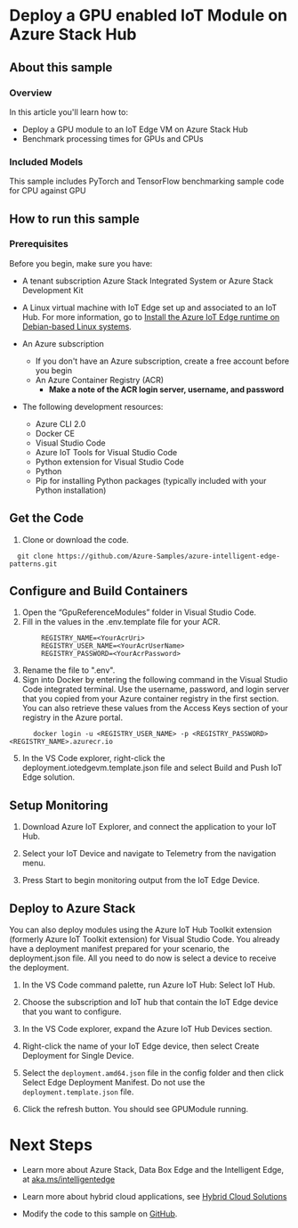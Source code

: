 # Deploy a GPU enabled IoT Module on Azure Stack Hub
## About this sample
### Overview
In this article you'll learn how to:
  - Deploy a GPU module to an IoT Edge VM on Azure Stack Hub
  - Benchmark processing times for GPUs and CPUs

### Included Models
This sample includes PyTorch and TensorFlow benchmarking sample code for CPU against GPU

## How to run this sample
### Prerequisites
Before you begin, make sure you have:
  - A tenant subscription Azure Stack Integrated System or Azure Stack Development Kit
  - A Linux virtual machine with IoT Edge set up and associated to an IoT Hub. For more information, go to [Install the Azure IoT Edge runtime on Debian-based Linux systems](https://docs.microsoft.com/en-us/azure/iot-edge/how-to-install-iot-edge-linux).

  - An Azure subscription
      - If you don't have an Azure subscription, create a free account
        before you begin
      - An Azure Container Registry (ACR)
          - **Make a note of the ACR login server, username, and
            password**

  - The following development resources:
      - Azure CLI 2.0   
      - Docker CE 
      - Visual Studio Code  
      - Azure IoT Tools for Visual Studio Code    
      - Python extension for Visual Studio Code    
      - Python    
      - Pip for installing Python packages (typically included with your
        Python installation)

## Get the Code

1.  Clone or download the code.
```
  git clone https://github.com/Azure-Samples/azure-intelligent-edge-patterns.git
```
## Configure and Build Containers
1.  Open the “GpuReferenceModules” folder in Visual Studio Code.
2.  Fill in the values in the .env.template file for your ACR.
```
        REGISTRY_NAME=<YourAcrUri>
        REGISTRY_USER_NAME=<YourAcrUserName>
        REGISTRY_PASSWORD=<YourAcrPassword>
```
3.  Rename the file to ".env".
4.  Sign into Docker by entering the following command in the Visual
    Studio Code integrated terminal. Use the username, password, and login
    server that you copied from your Azure container registry in the
    first section. You can also retrieve these values from the Access
    Keys section of your registry in the Azure portal.  
```
      docker login -u <REGISTRY_USER_NAME> -p <REGISTRY_PASSWORD> <REGISTRY_NAME>.azurecr.io
```
5.  In the VS Code explorer, right-click the deployment.iotedgevm.template.json
    file and select Build and Push IoT Edge solution.

## Setup Monitoring 

1.  Download Azure IoT Explorer, and connect the application to your IoT Hub.

2.  Select your IoT Device and navigate to Telemetry from the navigation menu.

3. Press Start to begin monitoring output from the IoT Edge Device.

## Deploy to Azure Stack

You can also deploy modules using the Azure IoT Hub Toolkit extension
(formerly Azure IoT Toolkit extension) for Visual Studio Code. You
already have a deployment manifest prepared for your scenario, the
deployment.json file. All you need to do now is select a device to
receive the deployment.

1.  In the VS Code command palette, run Azure IoT Hub: Select IoT Hub.

2.  Choose the subscription and IoT hub that contain the IoT Edge device
    that you want to configure.

3.  In the VS Code explorer, expand the Azure IoT Hub Devices section.

4.  Right-click the name of your IoT Edge device, then select Create
    Deployment for Single Device.

5.  Select the `deployment.amd64.json` file in the config folder and then click
    Select Edge Deployment Manifest. Do not use the
    `deployment.template.json` file.

6.  Click the refresh button. You should see GPUModule running.

# Next Steps

  - Learn more about Azure Stack, Data Box Edge and the Intelligent Edge, at [aka.ms/intelligentedge](https://aka.ms/intelligentedge)

  - Learn more about hybrid cloud applications, see [Hybrid Cloud
    Solutions](https://aka.ms/azsdevtutorials)

  - Modify the code to this sample on
    [GitHub](https://github.com/Azure-Samples/azure-intelligent-edge-patterns).
